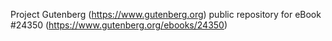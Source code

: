 Project Gutenberg (https://www.gutenberg.org) public repository for eBook #24350 (https://www.gutenberg.org/ebooks/24350)

